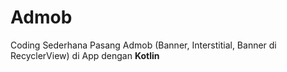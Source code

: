 # Admob
Coding Sederhana Pasang Admob (Banner, Interstitial, Banner di RecyclerView) di App dengan <b>Kotlin</b>
